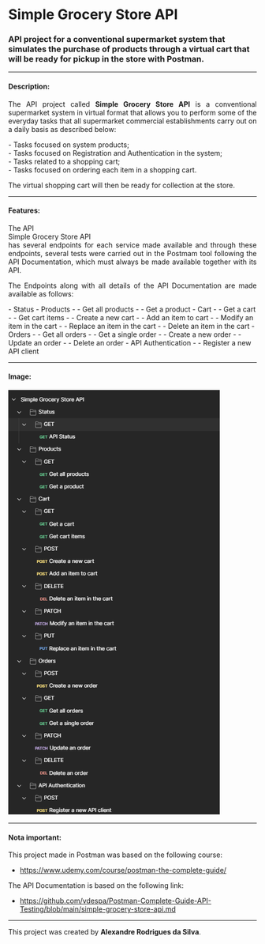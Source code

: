 # Simple Grocery Store API
### API project for a conventional supermarket system that simulates the purchase of products through a virtual cart that will be ready for pickup in the store with Postman.

<hr>

#### Description:
<p style="text-align: justify;">The API project called <b>Simple Grocery Store API</b> is a conventional supermarket system in virtual format that allows you to perform some of the everyday tasks that all supermarket commercial establishments carry out on a daily basis as described below:</p>
- Tasks focused on system products;</br>
- Tasks focused on Registration and Authentication in the system;</br>
- Tasks related to a shopping cart;</br>
- Tasks focused on ordering each item in a shopping cart.</br>  

<p style="text-align: justify;">The virtual shopping cart will then be ready for collection at the store.</p>

<hr>

#### Features:
<p style="text-align: justify;">The API <br>Simple Grocery Store API</br> has several endpoints for each service made available and through these endpoints, several tests were carried out in the Postmam tool following the API Documentation, which must always be made available together with its API.</p>
<p style="text-align: justify;">The Endpoints along with all details of the API Documentation are made available as follows:</p>
- Status
- Products
- - Get all products
- - Get a product
- Cart
- - Get a cart
- - Get cart items
- - Create a new cart
- - Add an item to cart
- - Modify an item in the cart
- - Replace an item in the cart
- - Delete an item in the cart
- Orders
- - Get all orders
- - Get a single order
- - Create a new order
- - Update an order
- - Delete an order
- API Authentication
- - Register a new API client

<hr>

#### Image:
![alt text](image.png)

<hr>

#### Nota important:
This project made in Postman was based on the following course:
- https://www.udemy.com/course/postman-the-complete-guide/

The API Documentation is based on the following link:
- https://github.com/vdespa/Postman-Complete-Guide-API-Testing/blob/main/simple-grocery-store-api.md

<hr>

This project was created by **Alexandre Rodrigues da Silva**.